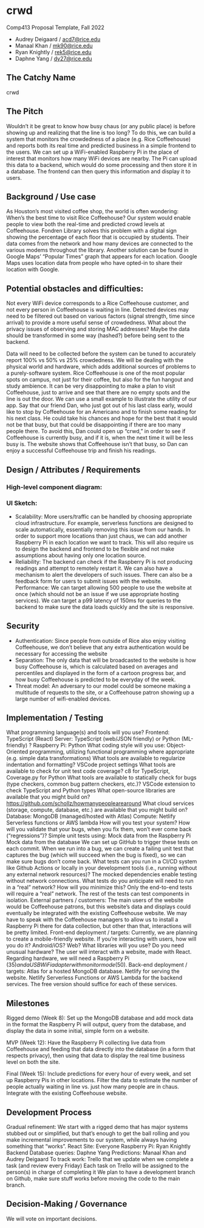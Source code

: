 # crwd

Comp413 Proposal Template, Fall 2022

- Audrey Deigaard / acd7@rice.edu
- Manaal Khan /  mk90@rice.edu
- Ryan Knightly / rek5@rice.edu
- Daphne Yang / dy27@rice.edu
 
## The Catchy Name
crwd

## The Pitch
Wouldn’t it be great to know how busy chaus (or any public place) is before showing up and realizing that the line is too long? To do this, we can build a system that monitors the crowdedness of a place (e.g. Rice Coffeehouse) and reports both its real time and predicted business in a simple frontend to the users. We can set up a WiFi-enabled Raspberry Pi in the place of interest that monitors how many WiFi devices are nearby. The Pi can upload this data to a backend, which would do some processing and then store it in a database. The frontend can then query this information and display it to users.

## Background / Use case
As Houston’s most visited coffee shop, the world is often wondering: When’s the best time to visit Rice Coffeehouse? Our system would enable people to view both the real-time and predicted crowd levels at Coffeehouse. Fondren Library solves this problem with a digital sign showing the percentage of each floor that is occupied by students. Their data comes from the network and how many devices are connected to the various modems throughout the library. Another solution can be found in Google Maps’ “Popular Times” graph that appears for each location. Google Maps uses location data from people who have opted-in to share their location with Google.
 
## Potential obstacles and difficulties:
Not every WiFi device corresponds to a Rice Coffeehouse customer, and not every person in Coffeehouse is waiting in line. Detected devices may need to be filtered out based on various factors (signal strength, time since arrival) to provide a more useful sense of crowdedness.
What about the privacy issues of observing and storing MAC addresses? Maybe the data should be transformed in some way (hashed?) before being sent to the backend.

Data will need to be collected before the system can be tuned to accurately report 100% vs 50% vs 25% crowdedness.
We will be dealing with the physical world and hardware, which adds additional sources of problems to a purely-software system.
Rice Coffeehouse is one of the most popular spots on campus, not just for their coffee, but also for the fun hangout and study ambience. It can be very disappointing to make a plan to visit Coffeehouse, just to arrive and see that there are no empty spots and the line is out the door. We can use a small example to illustrate the utility of our app. Say that our friend Dan, who just got out of his last class early, would like to stop by Coffeehouse for an Americano and to finish some reading for his next class. He could take his chances and hope for the best that it would not be that busy, but that could be disappointing if there are too many people there. To avoid this, Dan could open up “crwd,” in order to see if Coffeehouse is currently busy, and if it is, when the next time it will be less busy is. The website shows that Coffeehouse isn’t that busy, so Dan can enjoy a successful Coffeehouse trip and finish his readings.

## Design / Attributes / Requirements
### High-level component diagram:






### UI Sketch:

- Scalability: More users/traffic can be handled by choosing appropriate cloud infrastructure. For example, serverless functions are designed to scale automatically, essentially removing this issue from our hands. In order to support more locations than just chaus, we can add another Raspberry Pi in each location we want to track. This will also require us to design the backend and frontend to be flexible and not make assumptions about having only one location source.
- Reliability: The backend can check if the Raspberry Pi is not producing readings and attempt to remotely restart it. We can also have a mechanism to alert the developers of such issues. There can also be a feedback form for users to submit issues with the website.
Performance: We can target allowing 500 people to use the website at once (which should not be an issue if we use appropriate hosting services). We can target a p99 latency of 150ms for queries to the backend to make sure the data loads quickly and the site is responsive.

## Security
- Authentication: Since people from outside of Rice also enjoy visiting Coffeehouse, we don’t believe that any extra authentication would be necessary for accessing the website
- Separation: The only data that will be broadcasted to the website is how busy Coffeehouse is, which is calculated based on averages and percentiles and displayed in the form of a cartoon progress bar, and how busy Coffeehouse is predicted to be everyday of the week.
- Threat model: An adversary to our model could be someone making a multitude of requests to the site, or a Coffeehouse patron showing up a large number of wifi-enabled devices.

## Implementation / Testing
What programming language(s) and tools will you use?
Frontend: TypeScript (React)
Server: TypeScript (web/JSON friendly) or Python (ML-friendly) ?
Raspberry Pi: Python
What coding style will you use: 
Object-Oriented programming, utilizing functional programming where appropriate (e.g. simple data transformations)
What tools are available to regularize indentation and formatting? 
VSCode project settings
What tools are available to check for unit test code coverage?
c8 for TypeScript, Coverage.py for Python
What tools are available to statically check for bugs (type checkers, common bug pattern checkers, etc.)?
VSCode extension to check TypeScript and Python types
What open-source libraries are available that you might build on?
https://github.com/schollz/howmanypeoplearearound
What cloud services (storage, compute, database, etc.) are available that you might build on?
Database: MongoDB (managed/hosted with Atlas)
Compute: Netlify Serverless functions or AWS lambda
How will you test your system? How will you validate that your bugs, when you fix them, won’t ever come back (“regressions”)?
Simple unit tests using:
Mock data from the Raspberry Pi
Mock data from the database
We can set up GitHub to trigger these tests on each commit. When we run into a bug, we can create a failing unit test that captures the bug (which will succeed when the bug is fixed), so we can make sure bugs don’t come back.
What tests can you run in a CI/CD system like Github Actions or locally in your development tools (i.e., running without any external network resources)?
The mocked dependencies enable testing without network connections.
What tests do you anticipate will need to run in a “real” network? How will you minimize this?
Only the end-to-end tests will require a “real” network. The rest of the tests can test components in isolation.
External partners / customers: The main users of the website would be Coffeehouse patrons, but this website’s data and displays could eventually be integrated with the existing Coffeehouse website. We may have to speak with the Coffeehouse managers to allow us to install a Raspberry Pi there for data collection, but other than that, interactions will be pretty limited.
Front-end deployment / targets: Currently, we are planning to create a mobile-friendly website.
If you’re interacting with users, how will you do it? Android/iOS? Web? What libraries will you use? Do you need unusual hardware?
The user will interact with a website, made with React. Regarding hardware, we will need a Raspberry Pi ($35) and a USB WiFi adapter with monitor mode ($50).
Back-end deployment / targets:
Atlas for a hosted MongoDB database.
Netlify for serving the website.
Netlify Serverless Functions or AWS Lambda for the backend services.
The free version should suffice for each of these services.

## Milestones
Rigged demo (Week 8):  Set up the MongoDB database and add mock data in the format the Raspberry Pi will output, query from the database, and display the data in some initial, simple form on a website.

MVP (Week 12): Have the Raspberry Pi collecting live data from Coffeehouse and feeding that data directly into the database (in a form that respects privacy), then using that data to display the real time business level on both the site. 

Final (Week 15): Include predictions for every hour of every week, and set up Raspberry Pis in other locations. Filter the data to estimate the number of people actually waiting in line vs. just how many people are in chaus. Integrate with the existing Coffeehouse website.




## Development Process
Gradual refinement: We start with a rigged demo that has major systems stubbed out or simplified, but that’s enough to get the ball rolling and you make incremental improvements to our system, while always having something that “works”.
React Site: Everyone 
Raspberry Pi: Ryan Knightly
Backend
Database queries: Daphne Yang
Predictions: Manaal Khan and Audrey Deigaard
To track work: Trello that we update when we complete a task (and review every Friday)
Each task on Trello will be assigned to the person(s) in charge of completing it
We plan to have a development branch on Github, make sure stuff works before moving the code to the main branch.

## Decision-Making / Governance
We will vote on important decisions.
